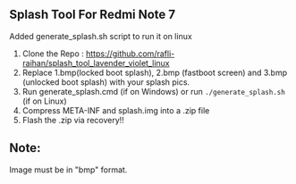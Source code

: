 ## Splash Tool For Redmi Note 7

Added generate_splash.sh script to run it on linux

1. Clone the Repo : https://github.com/rafli-raihan/splash_tool_lavender_violet_linux
2. Replace 1.bmp(locked boot splash), 2.bmp (fastboot screen) and 3.bmp (unlocked boot splash) with your splash pics.
3. Run generate_splash.cmd (if on Windows) or run ``./generate_splash.sh`` (if on Linux)
4. Compress META-INF and splash.img into a .zip file
5. Flash the .zip via recovery!!

## Note:
Image must be in "bmp" format.

